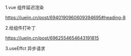 1.vue 组件延迟渲染

https://juejin.cn/post/6940190960609394695#heading-8



2.给组件打补丁

https://juejin.cn/post/6962554654643191815



3.useEffct  异步请求